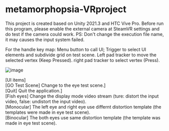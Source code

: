 # metamorphopsia-VRproject
This project is created based on Unity 2021.3 and HTC Vive Pro. Before run this program, please enable the external camera at SteamVR settings and do test if the camera could work. 
PS: Don't change the execution file name, it may causes the input system failed.

For the handle key map: Menu button to call UI;
                        Trigger to select UI elements and subdivide grid on test scene.
                        Left pad tracker to move the selected vertex (Keep Pressed).
                        right pad tracker to select vertex (Press).


![image](https://user-images.githubusercontent.com/50432013/186716078-9151d6b8-94a4-424b-90c9-b92fd46095e8.png)

[UI items]</br>
[GO Test Scene] Change to the eye test scene.]</br>
[Quit] Quit the application.]</br>
[Fish eyes] Change the display mode video stream (ture: distort the input video, false: undistort the input video).</br>
[Monocular] The left eye and right eye use differnt distortion template (the templates were made in eye test scene).</br>
[Binocular] The both eyes use same distortion template (the template was made in eye test scene).</br>

